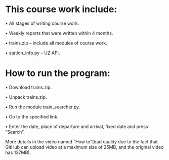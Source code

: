 # This course work include:
  •	All stages of writing course work.
  
  •	Weekly reports that were written within 4 months.
  
  •	trains.zip – include all modules of course work.
  
  •	station_info.py – UZ API.
  
# How to run the program:
  •	Download trains.zip.
  
  •	Unpack trains.zip.
  
  •	Run the module train_searcher.py.
  
  •	Go to the specified link.
  
  •	Enter the date, place of departure and arrival, fixed date and press “Search”.
  
   More details in the video named “How to”(bad quality due to the fact that GitHub 
   can upload video at a maximum size of 25MB, and the original video has 137MB).

